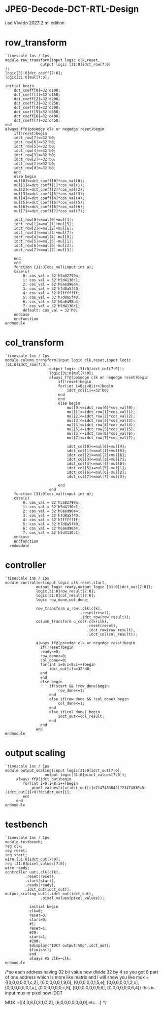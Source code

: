 # JPEG-Decode-DCT-RTL-Design
use Vivado 2023.2 ml edition 

# row_transform
    `timescale 1ns / 1ps
    module row_transform(input logic clk,reset, 
                    output logic [31:0]idct_row[7:0]
    );
    logic[31:0]dct_coeff[7:0];
    logic[31:0]mul[7:0];
    
    initial begin
        dct_coeff[0]=32'd100;
        dct_coeff[1]=32'd150;
        dct_coeff[2]=32'd200;
        dct_coeff[3]=32'd250;
        dct_coeff[4]=32'd300;
        dct_coeff[5]=32'd350;
        dct_coeff[6]=32'd400;
        dct_coeff[7]=32'd450;
    end
    always_ff@(posedge clk or negedge reset)begin
        if(!reset)begin
        idct_row[7]<=32'b0;
        idct_row[6]<=32'b0;
        idct_row[5]<=32'b0;
        idct_row[4]<=32'b0;
        idct_row[3]<=32'b0;
        idct_row[2]<=32'b0;
        idct_row[1]<=32'b0;
        idct_row[0]<=32'b0;
        end
        else begin
        mul[0]<=dct_coeff[0]*cos_val(0);
        mul[1]<=dct_coeff[1]*cos_val(1);
        mul[2]<=dct_coeff[2]*cos_val(2);
        mul[3]<=dct_coeff[3]*cos_val(3);
        mul[4]<=dct_coeff[4]*cos_val(4);
        mul[5]<=dct_coeff[5]*cos_val(5);
        mul[6]<=dct_coeff[6]*cos_val(6);
        mul[7]<=dct_coeff[7]*cos_val(7);
        
        idct_row[0]<=mul[0]+mul[4];
        idct_row[1]<=mul[1]+mul[5];
        idct_row[2]<=mul[2]+mul[6];
        idct_row[3]<=mul[3]+mul[7];
        idct_row[4]<=mul[4]-mul[0];
        idct_row[5]<=mul[5]-mul[1];
        idct_row[6]<=mul[6]-mul[2];
        idct_row[7]<=mul[7]-mul[3];
        
        end
        end
        function [31:0]cos_val(input int u);
        case(u)
            0: cos_val = 32'h5a82799a; 
            1: cos_val = 32'h5d4130c1;
            2: cos_val = 32'h6a6d98a4;
            3: cos_val = 32'h7d8a5f40;
            4: cos_val = 32'h7fffffff; 
            5: cos_val = 32'h7d8a5f40;
            6: cos_val = 32'h6a6d98a4;
            7: cos_val = 32'h5d4130c1;
            default: cos_val = 32'h0;
        endcase 
        endfunction 
    endmodule

# col_transform

    `timescale 1ns / 1ps
    module column_transform(input logic clk,reset,input logic [31:0]idct_row[7:0],
                        output logic [31:0]idct_col[7:0]);
                        logic[31:0]mul[7:0];
                        always_ff@(posedge clk or negedge reset)begin
                            if(!reset)begin
                            for(int i=0;i<8;i++)begin
                                idct_col[i]<=32'b0;
                            end
                            end
                            else begin
                                mul[0]<=idct_row[0]*cos_val(0);
                                mul[1]<=idct_row[1]*cos_val(1);
                                mul[2]<=idct_row[2]*cos_val(2);
                                mul[3]<=idct_row[3]*cos_val(3);
                                mul[4]<=idct_row[4]*cos_val(4);
                                mul[5]<=idct_row[5]*cos_val(5);
                                mul[6]<=idct_row[6]*cos_val(6);
                                mul[7]<=idct_row[7]*cos_val(7);
                                
                                idct_col[0]<=mul[0]+mul[4];
                                idct_col[1]<=mul[1]+mul[5];
                                idct_col[2]<=mul[2]+mul[6];
                                idct_col[3]<=mul[3]+mul[7];
                                idct_col[4]<=mul[4]-mul[0];
                                idct_col[5]<=mul[5]-mul[1];
                                idct_col[6]<=mul[6]-mul[2];
                                idct_col[7]<=mul[7]-mul[3];
                                
                            end
                        end
        function [31:0]cos_val(input int u);
        case(u)
            0: cos_val = 32'h5a82799a; 
            1: cos_val = 32'h5d4130c1;
            2: cos_val = 32'h6a6d98a4;
            3: cos_val = 32'h7d8a5f40;
            4: cos_val = 32'h7fffffff; 
            5: cos_val = 32'h7d8a5f40;
            6: cos_val = 32'h6a6d98a4;
            7: cos_val = 32'h5d4130c1;
        endcase 
        endfunction
      endmodule

# controller

    `timescale 1ns / 1ps
    module controller(input logic clk,reset,start, 
                  output logic ready,output logic [31:0]idct_out[7:0]);
                  logic[31:0]row_result[7:0];
                  logic[31:0]col_result[7:0];
                  logic row_done,col_done;
                  
                  row_transform u_row(.clk(clk),
                                      .reset(reset),
                                      .idct_row(row_result));
                  column_transform u_col(.clk(clk),
                                         .reset(reset),
                                         .idct_row(row_result),
                                         .idct_col(col_result));
                  
                  always_ff@(posedge clk or negedge reset)begin
                    if(!reset)begin
                    ready<=0;
                    row_done<=0;
                    col_done<=0;
                    for(int i=0;i<8;i++)begin
                        idct_out[i]<=32'd0;
                    end
                    end
                    else begin
                        if(start && !row_done)begin
                            row_done<=1;
                        end
                        else if(row_done && !col_done) begin 
                            col_done<=1;
                        end
                        else if(col_done) begin
                            idct_out<=col_result;
                        end
                    end
                  end
    endmodule
    
# output scaling

    `timescale 1ns / 1ps
    module output_scaling(input logic[31:0]idct_out[7:0],
                      output logic[31:0]pixel_values[7:0]);
         always_ff@(idct_out)begin
            for(int i=0;i<8;i++)begin
                pixel_values[i]=(idct_out[i]>2147483648)?2147483648:(idct_out[i]<0)?0:idct_out[i];
            end
         end
    endmodule

# testbench

    `timescale 1ns / 1ps
    module testbench;
    reg clk;
    reg reset;
    reg start;
    wire [31:0]idct_out[7:0];
    reg [31:0]pixel_values[7:0];
    wire ready;
    controller uut(.clk(clk),
             .reset(reset),
             .start(start),
             .ready(ready),
             .idct_out(idct_out));
    output_scaling uut1(.idct_out(idct_out),
                    .pixel_values(pixel_values));
               
               initial begin
               clk=0;
               reset=0;
               start=0;
               #1;
               reset=1;
               #20;
               start=1;
               #200;
               $display("IDCT output:%0p",idct_out);
               $finish();
               end
               always #5 clk=~clk;
    endmodule
/*so each address having 32 bit value now divide 32 by 4 so you got 8 part of one address 
which is more like matrix and i will show you like 
mux ={[0,0,0,0,0,1,c,2],
      [0,0,0,0,0,1,9,0],
      [0,0,0,0,0,1,5,e],
      [0,0,0,0,0,1,2,c],
      [0,0,0,0,0,0,f,a],
      [0,0,0,0,0,0,c,8],
      [0,0,0,0,0,0,9,6],
      [0,0,0,0,0,0,6,4]}  this is input mux or pixel now IDCT

MUX ={[4,3,8,D,3,1,C,2],
      [8,0,0,0,0,0,0,0],etc....} */
    


